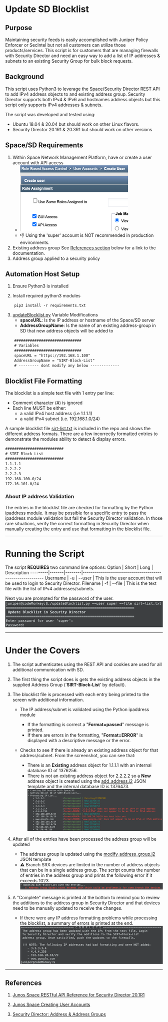 # Update SD Blocklist

## Purpose
Maintaining security feeds is easily accomplished with Juniper Policy Enforcer or SecIntel but not all customers can utilize those products/services. This script is for customers that are managing firewalls with Security Director and need an easy way to add a list of IP addresses & subnets to an existing Security Group for bulk block requests.

## Background
This script uses Python3 to leverage the Space/Security Director REST API to add IPv4 address objects to and existing address group. Security Director supports both IPv4 & IPv6 and hostnames address objects but this script only supports IPv4 addresses & subnets.

The script was developed and tested using:
- Ubuntu 18.04 & 20.04 but should work on other Linux flavors.
- Security Director 20.1R1 & 20.3R1 but should work on other versions

## Space/SD Requirements
1. Within Space Network Management Platform, have or create a user account with API access
   - ![](images/nmp-api-access.png)
   - :thumbsdown: Using the 'super' account is NOT recommended in production environments.
2. Existing address group
    See [References section](https://github.com/jweidley/Update-SD-Blocklist#references) below for a link to the documentation.
3. Address group applied to a security policy 

## Automation Host Setup
1. Ensure Python3 is installed

2. Install required python3 modules
```
    pip3 install -r requirements.txt
```

3. [updateBlocklist.py](updateBlocklist.py) Variable Modifications
    - **spaceURL**: Is the IP address or hostname of the Space/SD server
    - **AddressGroupName**: Is the name of an existing address-group in SD that new address objects will be added to

```
    ##############################
    # Variables
    ##############################
    spaceURL = "https://192.168.1.100"
    AddressGroupName = "SIRT-Block-List"
    # --------- dont modify any below -------------
```

## Blocklist File Formatting

The blocklist is a simple text file with 1 entry per line:
- Comment character (#) is ignored
- Each line MUST be either:
  - a valid IPv4 host address (i.e 1.1.1.1) 
  - a valid IPv4 subnet (i.e. 192.168.1.0/24)

A sample blocklist file [sirt-list.txt](sirt-list.txt) is included in the repo and shows the different address formats. There are a few incorrectly formatted entries to demonstrate the modules ability to detect & display errors.

```
##########################
# SIRT Block List
##########################
1.1.1.1
2.2.2.2
2.2.2.3
192.168.100.0/24
172.16.101.0/24
```

### About IP address Validation
The entries in the blocklist file are checked for formatting by the Python ipaddress module. It may be possible for a specific entry to pass the ipaddress module validation but fail the Security Director validation. In those rare situations, verify the correct formatting in Security Director when manually creating the entry and use that formatting in the blocklist file.


--------------------------------------------------------------------------
# Running the Script
The script **REQUIRES** two command line options: 
Option   | Short | Long   | Description
---------|-------|--------|----------------------------------------------------------
Username | -u    | --user | This is the user account that will be used to login to Security Director.
Filename | -f    | --file | This is the text file with the list of IPv4 addresses/subnets.

Next you are prompted for the password of the user. 
![](images/command-run.png)

--------------------------------------------------------------------------
# Under the Covers
1. The script authenticates using the REST API and cookies are used for all additional communication with SD. 

2. The first thing the script does is gets the existing address objects in the supplied Address Group ('**SIRT-Block-List**' by default). 

3. The blocklist file is processed with each entry being printed to the screen with additional information. 
   - The IP address/subnet is validated using the Python ipaddress module
     - If the formatting is correct a "**Format=passed**" message is printed. 
     - If there are errors in the formatting, "**Format=ERROR**" is displayed with a descriptive message or the error.

   - Checks to see if there is already an existing address object for that address/subnet. From the screenshot, you can see that:
     - There is an **Existing** address object for 1.1.1.1 with an internal database ID of 1376256. 
     - There is not an existing address object for 2.2.2.2 so a **New** address object is created using the [add_address.j2](add_address.j2) JSON template and the internal database ID is 1376473.
![](images/command-run2.png)

4. After all of the entries have been processed the address group will be updated
   - The address group is updated using the [modify_address_group.j2](modify_address_group.j2) JSON template
   - :warning: Branch SRX devices are limited in the number of address objects that can be in a single address group. The script counts the number of entries in the address group and prints the following error if it exceeds 1023.
![](images/1024-error.png)

5. A "Complete" message is printed at the bottom to remind you to review the additions to the address group in Security Director and that devices need to be manually updated to receive the changes.  
   - If there were any IP address formatting problems while processing the blocklist, a summary of errors is printed at the end.
![](images/command-run3.png)


----------------------------------------------------------------------------------------
## References
1. [Junos Space RESTful API Reference for Security Director 20.1R1](https://www.juniper.net/documentation/en_US/junos-space21.2/information-products/api-ref/security-director-rest-api-21.2r1.pdf)

2. [Junos Space Creating User Accounts](https://www.juniper.net/documentation/en_US/junos-space21.1/platform/topics/task/configuration/junos-space-user-accounts-creating.html)

3. [Security Director: Address & Address Groups](https://www.juniper.net/documentation/en_US/junos-space20.1/topics/task/operational/junos-space-addresse-address-group-creating.html)


